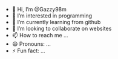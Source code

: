 - 👋 Hi, I’m @Gazzy98m
- 👀 I’m interested in programming
- 🌱 I’m currently learning from github
- 💞️ I’m looking to collaborate on websites
- 📫 How to reach me ...
- 😄 Pronouns: ...
- ⚡ Fun fact: ...

<!---
Gazzy98m/Gazzy98m is a ✨ special ✨ repository because its `README.md` (this file) appears on your GitHub profile.
You can click the Preview link to take a look at your changes.
--->

